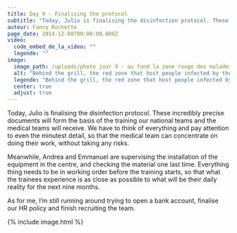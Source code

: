 ```yaml
---
title: Day 9 - Finalising the protocol
subtitle: "Today, Julio is finalising the disinfection protocol. These incredibly precise documents will form the basis of the training our national teams and the medical teams will receive..."
auteur: Fanny Rochette
page_date: 2014-12-08T00:00:00.000Z
video:
  code_embed_de_la_video: ""
  legende: ""
image:
  image_path: /uploads/photo jour 9 - au fond la zone rouge des malades.jpg
  alt: "Behind the grill, the red zone that host people infected by the virus Ebola."
  legende: "Behind the grill, the red zone that host people infected by the virus Ebola."
  center: true
  adjust: true
---
```

Today, Julio is finalising the disinfection protocol. These incredibly precise documents will form the basis of the training our national teams and the medical teams will receive. We have to think of everything and pay attention to even the minutest detail, so that the medical team can concentrate on doing their work, without taking any risks.

Meanwhile, Andrea and Emmanuel are supervising the installation of the equipment in the centre, and checking the material one last time. Everything thing needs to be in working order before the training starts, so that what the trainees experience is as close as possible to what will be their daily reality for the next nine months.

As for me, I’m still running around trying to open a bank account, finalise our HR policy and finish recruiting the team. 

{% include image.html %}